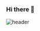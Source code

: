 ### Hi there 👋

![header](https://capsule-render.vercel.app/api?type=waving&color=gradient&height=120&animation=fadeIn&section=header&text=🎀backend개발자안다은🎀&fontAlign=30)

